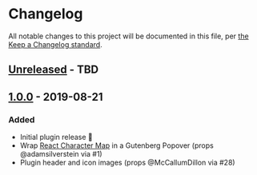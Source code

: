 # Changelog

All notable changes to this project will be documented in this file, per [the Keep a Changelog standard](http://keepachangelog.com/).

## [Unreleased] - TBD

## [1.0.0] - 2019-08-21
### Added
- Initial plugin release 🎉
- Wrap [React Character Map](https://github.com/Dayjo/react-character-map) in a Gutenberg Popover (props @adamsilverstein via #1)
- Plugin header and icon images (props @McCallumDillon via #28)

[Unreleased]: https://github.com/10up/insert-special-characters/compare/1.0.0...master
[1.0.0]: https://github.com/10up/insert-special-characters/releases/tag/1.0.0
